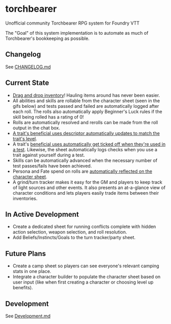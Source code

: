 # torchbearer

Unofficial community Torchbearer RPG system for Foundry VTT

The "Goal" of this system implementation is to automate as much of Torchbearer's bookkeeping as possible.

## Changelog

See [CHANGELOG.md](./CHANGELOG.md)

## Current State
* [Drag and drop inventory](https://cdn.discordapp.com/attachments/714128930390540338/717693464187240448/2020-06-03_06.56.50.gif)! Hauling items around has never been easier.
* All abilities and skills are rollable from the character sheet (seen in the gifs below) and tests passed and failed are automatically logged after each roll. The rolls also automatically apply Beginner's Luck rules if the skill being rolled has a rating of 0!
* Rolls are automatically resolved and rerolls can be made from the roll output in the chat box.
* [A trait's beneficial uses descriptor automatically updates to match the trait's level](https://cdn.discordapp.com/attachments/714128930390540338/716702551134699580/Traits.gif).
* A trait's [beneficial uses automatically get ticked off when they're used in a test](https://cdn.discordapp.com/attachments/562996123292139541/718184774409388232/Trait.gif). Likewise, the sheet automatically logs checks when you use a trait against yourself during a test.
* Skills can be automatically advanced when the necessary number of test passes/fails have been achieved.
* Persona and Fate spend on rolls are [automatically reflected on the character sheet](https://cdn.discordapp.com/attachments/562996123292139541/718186145959247943/Persona.gif).
* A grind/turn tracker makes it easy for the GM and players to keep track of light sources and other events. It also presents an at-a-glance view of character conditions and lets players easily trade items between their inventories.

## In Active Development
* Create a dedicated sheet for running conflicts complete with hidden action selection, weapon selection, and roll resolution.
* Add Beliefs/Instincts/Goals to the turn tracker/party sheet.

## Future Plans
* Create a camp sheet so players can see everyone's relevant camping stats in one place.
* Integrate a character builder to populate the character sheet based on user input (like when first creating a character or choosing level up benefits).

## Development

See [Development.md](docs/Development.md)

